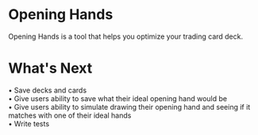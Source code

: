 # Opening Hands

Opening Hands is a tool that helps you optimize your trading card deck.

# What's Next

• Save decks and cards
<br />
• Give users ability to save what their ideal opening hand would be
<br />
• Give users ability to simulate drawing their opening hand and seeing if it matches with one of their ideal hands
<br />
• Write tests
